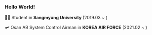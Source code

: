 ### Hello World!

🧑‍💻 Student in **Sangmyung University** (2019.03 ~ )

🛩 Osan AB System Control Airman in **KOREA AIR FORCE** (2021.02 ~ )

